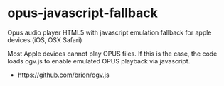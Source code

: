 # opus-javascript-fallback
Opus audio player HTML5 with javascript emulation fallback for apple devices (iOS, OSX Safari)

Most Apple devices cannot play OPUS files. If this is the case, the code loads ogv.js to enable emulated OPUS playback via javascript.

* https://github.com/brion/ogv.js

